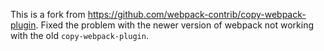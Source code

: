 This is a fork from https://github.com/webpack-contrib/copy-webpack-plugin. Fixed the problem with the newer version of webpack not working with the old `copy-webpack-plugin`.
